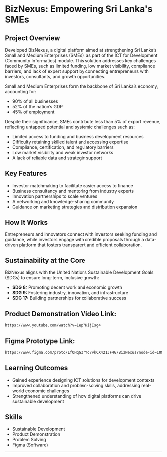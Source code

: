 # BizNexus: Empowering Sri Lanka's SMEs

## Project Overview

Developed BizNexus, a digital platform aimed at strengthening Sri Lanka’s Small and Medium Enterprises (SMEs), as part of the ICT for Development (Community Informatics) module. This solution addresses key challenges faced by SMEs, such as limited funding, low market visibility, compliance barriers, and lack of expert support by connecting entrepreneurs with investors, consultants, and growth opportunities.

Small and Medium Enterprises form the backbone of Sri Lanka’s economy, accounting for:  
- 90% of all businesses  
- 52% of the nation’s GDP  
- 45% of employment  

Despite their significance, SMEs contribute less than 5% of export revenue, reflecting untapped potential and systemic challenges such as:  
- Limited access to funding and business development resources  
- Difficulty retaining skilled talent and accessing expertise  
- Compliance, certification, and regulatory barriers  
- Low market visibility and weak investor networks  
- A lack of reliable data and strategic support  

## Key Features

- Investor matchmaking to facilitate easier access to finance  
- Business consultancy and mentoring from industry experts  
- Innovation partnerships to scale ventures  
- A networking and knowledge-sharing community  
- Guidance on marketing strategies and distribution expansion  

## How It Works

Entrepreneurs and innovators connect with investors seeking funding and guidance, while investors engage with credible proposals through a data-driven platform that fosters transparent and efficient collaboration.

## Sustainability at the Core

BizNexus aligns with the United Nations Sustainable Development Goals (SDGs) to ensure long-term, inclusive growth:  
- **SDG 8:** Promoting decent work and economic growth  
- **SDG 9:** Fostering industry, innovation, and infrastructure  
- **SDG 17:** Building partnerships for collaborative success  

## Product Demonstration Video Link:
```bash 
https://www.youtube.com/watch?v=1ep7HijIsg4
```
## Figma Prototype Link:
```bash 
https://www.figma.com/proto/LfOHqG3rYc7vkCX421JF4G/BizNexus?node-id=109-12&p=f&t=G0CfTBlACh9UTEi0-1&scaling=scale-down&content-scaling=fixed&page-id=0%3A1&starting-point-node-id=109%3A12&show-proto-sidebar=1
```
## Learning Outcomes

- Gained experience designing ICT solutions for development contexts  
- Improved collaboration and problem-solving skills, addressing real-world economic challenges  
- Strengthened understanding of how digital platforms can drive sustainable development  

## Skills

- Sustainable Development
- Product Demonstration
- Problem Solving  
- Figma (Software)

---

